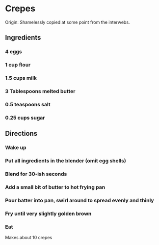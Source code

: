 # Crepes

Origin: Shamelessly copied at some point from the interwebs.

## Ingredients
### 4 eggs
### 1 cup flour
### 1.5 cups milk
### 3 Tablespoons melted butter
### 0.5 teaspoons salt
### 0.25 cups sugar

## Directions
### Wake up
### Put all ingredients in the blender (omit egg shells)
### Blend for 30-ish seconds
### Add a small bit of butter to hot frying pan
### Pour batter into pan, swirl around to spread evenly and thinly
### Fry until very slightly golden brown
### Eat

Makes about 10 crepes
